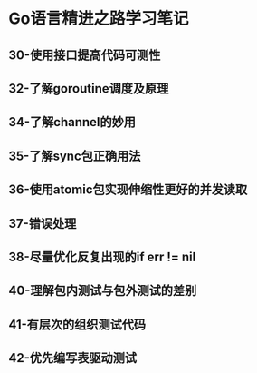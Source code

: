 # Go语言精进之路学习笔记

## 30-使用接口提高代码可测性

## 32-了解goroutine调度及原理

## 34-了解channel的妙用

## 35-了解sync包正确用法

## 36-使用atomic包实现伸缩性更好的并发读取

## 37-错误处理

## 38-尽量优化反复出现的if err != nil

## 40-理解包内测试与包外测试的差别

## 41-有层次的组织测试代码

## 42-优先编写表驱动测试

